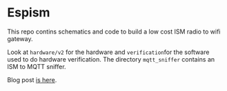 # Espism

This repo contins schematics and code to build a low cost ISM radio to wifi gateway.

Look at ```hardware/v2``` for the hardware and ```verification```for the software used to do hardware verification. The directory ```mqtt_sniffer``` contains an ISM to MQTT sniffer.

Blog post [is here](http://johan.kanflo.com/bridging-ism-radio-and-wifi-for-lunch-money/).